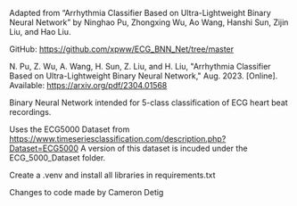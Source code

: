 Adapted from “Arrhythmia Classifier Based on Ultra-Lightweight Binary Neural Network” by Ninghao Pu, Zhongxing Wu, Ao Wang, Hanshi Sun, Zijin Liu, and Hao Liu.

GitHub: https://github.com/xpww/ECG_BNN_Net/tree/master

N. Pu, Z. Wu, A. Wang, H. Sun, Z. Liu, and H. Liu, "Arrhythmia Classifier Based on Ultra-Lightweight Binary Neural Network," Aug. 2023. [Online]. Available: https://arxiv.org/pdf/2304.01568


Binary Neural Network intended for 5-class classification of ECG heart beat recordings.

Uses the ECG5000 Dataset from https://www.timeseriesclassification.com/description.php?Dataset=ECG5000
A version of this dataset is incuded under the ECG_5000_Dataset folder.

Create a .venv and install all libraries in requirements.txt

Changes to code made by Cameron Detig
